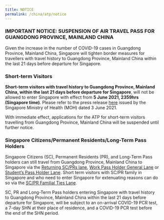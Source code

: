 ```yaml
---
title: NOTICE
permalink: /china/atp/notice
---
```

### IMPORTANT NOTICE: SUSPENSION OF AIR TRAVEL PASS FOR GUANGDONG PROVINCE, MAINLAND CHINA

Given the increase in the number of COVID-19 cases in Guangdong Province, Mainland China, Singapore will tighten border measures for travellers with travel history to Guangdong Province, Mainland China within the last 21 days before departure for Singapore.

### Short-term Visitors

**Short-term visitors with travel history to Guangdong Province, Mainland China, within the last 21 days before departure for Singapore**, will not be allowed to enter Singapore with effect from **5 June 2021, 2359hrs (Singapore time)**. Please refer to the press release <a href="">here</a> issued by the Singapore Ministry of Health (MOH) dated 3 June 2021.
	
With immediate effect, applications for the ATP for short-term visitors travelling from Guangdong Province, Mainland China will be suspended until further notice.

### Singapore Citizens/Permanent Residents/Long-Term Pass Holders
	
Singapore Citizens (SC), Permanent Residents (PR), and Long-Term Pass holders can still travel from Guangdong Province, Mainland China to Singapore via the [Returning SC/PRs lane](/sc-pr/overview), [Work Pass Holder General Lane](/wphl/overview) or [Student’s Pass Holder Lane](/stpl/requirements-and-process). Short term visitors with SC/PR family in Singapore and who need to enter Singapore for extenuating reasons can do so via the [SC/PR Familial Ties Lane](/scpr-familial-ties-lane/requirements-and-process). 

SC, PR and Long-Term Pass holders entering Singapore with travel history to Guangdong Province, Mainland China within the last 21 days before departure for Singapore, will be subject to an on-arrival COVID-19 PCR test, a 7-day SHN at their place of residence, and a COVID-19 PCR test before the end of the SHN period.
